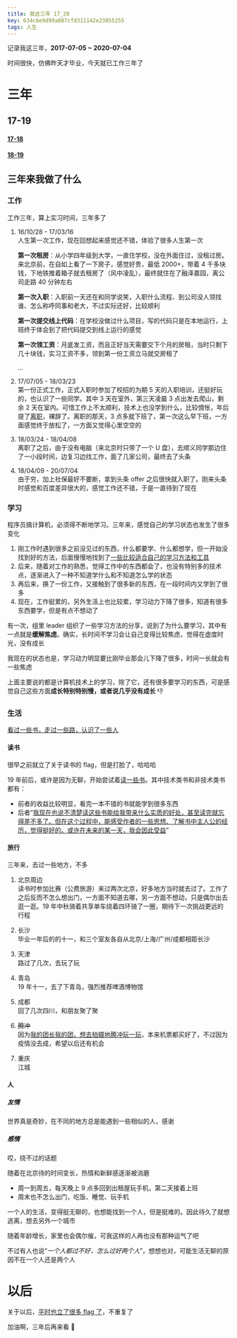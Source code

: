 ```yaml
---
title: 我这三年 17_20
key: 634c6e9d99a087cfd311142e23855255
tags: 人生
---
```


记录我这三年，**2017-07-05 ~ 2020-07-04**

时间很快，仿佛昨天才毕业，今天就已工作三年了

<!--more-->

# 三年

## 17-19

#### [17-18](https://hate13.com/2018/05/28/我这一年17_18.html)

#### [18-19](https://hate13.com/2019/05/25/我这一年18_19.html)

## 三年来我做了什么

### 工作

工作三年，算上实习时间，三年多了

1. 16/10/28 - 17/03/16   
   人生第一次工作，现在回想起来感觉还不错，体验了很多人生第一次

   **第一次租房**：从小学四年级到大学，一直住学校，没在外面住过，没租过房。来北京前，在自如上看了一下房子，感觉好贵，最低 2000+，带着 4 千多块钱，下地铁推着箱子就去租房了（风中凌乱），最终就住在了融泽嘉园，离公司走路 40 分钟左右

   **第一次入职**：入职前一天还在和同学说笑，入职什么流程、到公司没人领找谁、怎么称呼同事和老大，不过实际还好，比较顺利

   **第一次提交线上代码**：在学校没做过什么项目，写的代码只是在本地运行，上班终于体会到了把代码提交到线上运行的感觉

   **第一次领工资**：月底发工资，而且正好当天需要交下个月的房租，当时只剩下几十块钱，实习工资不多，领到第一份工资立马就交房租了

   ...

2. 17/07/05 - 18/03/23  
   第一份正式工作，正式入职时参加了校招的为期 5 天的入职培训，还挺好玩的，也认识了一些同学。其中 3 天在室外，第三天凌晨 3 点出发去爬山，剩余 2 天在室内。可惜工作上不太顺利，技术上也没学到什么，比较惆怅，年后提了[离职](https://hate13.com/2018/03/23/%E5%86%8D%E8%A7%81%E7%99%BE%E5%BA%A6.html)，裸辞了。离职的那天，3 点多就下班了，第一次这么早下班，一方面感觉终于放松了，一方面又觉得心里空空的

3. 18/03/24 - 18/04/08  
   离职了之后，由于没有电脑（来北京时只带了一个 U 盘），去顺义同学那边住了一小段时间，边复习边找工作，面了几家公司，最终去了头条

4. 18/04/09 - 20/07/04  
   由于穷，加上社保最好不要断，拿到头条 offer 之后很快就入职了。刚来头条时感觉和百度差异很大的，感觉工作还不错，于是一直待到了现在

### 学习

程序员搞计算机，必须得不断地学习。三年来，感觉自己的学习状态也发生了很多变化

1. 刚工作时遇到很多之前没见过的东西，什么都要学、什么都想学，但一开始没找到好的方法，后面慢慢地找到了[一些比较适合自己的学习方法和工具](https://hate13.com/2019/09/28/%E6%88%91%E7%9A%84%E5%AD%A6%E4%B9%A0%E5%B7%A5%E5%85%B7.html)
2. 后来，随着对工作的熟悉，觉得工作中的东西都会了，也没有特别多的技术点，逐渐进入了一种不知道学什么和不知道怎么学的状态
3. 再后来，换了一份工作，又接触到了很多新的东西，在一段时间内又学到了很多
4. 现在，工作挺累的，另外生活上也比较累，学习动力下降了很多，知道有很多东西要学，但是有点不想动了

有一次，组里 leader 组织了一些学习方法的分享，说到了为什么要学习，其中有一点就是**缓解焦虑**。确实，长时间不学习会让自己变得比较焦虑，觉得在虚度时光，没有成长

我现在的状态也是，学习动力明显要比刚毕业那会儿下降了很多，时间一长就会有一些焦虑

上面主要说的都是计算机技术上的学习，除了它，还有很多要学习的东西，可是感觉自己这些方面**成长特别特别慢，或者说几乎没有成长** 👎

### 生活

<u>看过一些书，走过一些路，认识了一些人</u>

#### 读书

很早之前就立了关于读书的 flag，但是打脸了，哈哈哈

19 年前后，或许是因为无聊，开始尝试着[读一些书](https://hate13.com/book.html)。其中技术类书和非技术类书都有：

- 前者的收益比较明显，看完一本不错的书就能学到很多东西
- 后者“[我现在也说不清楚读这些书能给我带来什么实质的好处，甚至读完就忘得差不多了。但在这个过程中，能感受作者的一些思想、了解书中主人公的经历，觉得挺好的。或许在未来的某一天，我会因此受益](https://hate13.com/2020/03/21/%E5%85%B3%E4%BA%8E%E8%AF%BB%E4%B9%A6.html)”

#### 旅行

三年来，去过一些地方，不多

1. 北京周边  
   读书时参加比赛（公费旅游）来过两次北京，好多地方当时就去过了。工作了之后反而不怎么想出门，一方面不知道去哪，另一方面不想动，只是偶尔出去逛一逛。19 年中秋骑着共享单车绕着四环骑了一圈，期待下一次挑战更远的行程

2. 长沙  
   毕业一年后的的十一，和三个室友各自从北京/上海/广州/成都相距长沙

3. 天津  
   路过了几次，去玩了玩

4. 青岛  
   19 年十一，去了下青岛，强烈推荐啤酒博物馆

5. 成都  
   回了几次四川，和朋友聚了聚

6. ~~腾冲~~  
   因为[我的团长我的团，想去拍摄地腾冲玩一玩](http://www2.zhihu.com/question/60166769/answer/949638454)，本来机票都买好了，不过因为疫情没去成，希望以后还有机会

7. 重庆  
   江城

#### 人

##### 友情

世界真是奇妙，在不同的地方总是能遇到一些相似的人，感谢

##### 感情

哎，绕不过的话题

随着在北京待的时间变长，热情和新鲜感逐渐被消磨

- 周一到周五，每天晚上 9 点多回到出租屋玩手机，第二天接着上班
- 周末也不怎么出门，吃饭、睡觉、玩手机

一个人的生活，变得挺无聊的，也想能找到一个人，但是挺难的。因此待久了就想逃离，想去另外一个城市

随着年龄增长，家里也会偶尔催，可我这样的人再也没有那种运气了吧

不过有人也说“*一个人都过不好，怎么过好两个人*”，想想也对，可能生活无聊的原因不在一个人还是两个人

# 以后

关于以后，[平时也立了很多 flag 了](https://hate13.com/2019/10/01/Next.html)，不重复了

加油啊，三年后再来看 👊